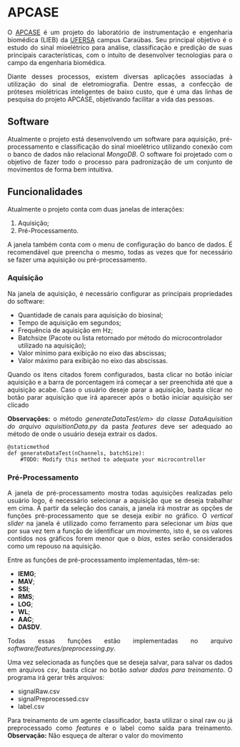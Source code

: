 # APCASE

<p style="text-align:justify">O <a href=https://www.instagram.com/apcase.ufersa/>APCASE</a> é um projeto do laboratório de instrumentação e engenharia biomédica (LIEB) da <a href=https://ufersa.edu.br/>UFERSA</a> campus Caraúbas. Seu principal objetivo é o estudo do sinal mioelétrico para análise, classificação e predição de suas principais características, com o intuito de desenvolver tecnologias para o campo da engenharia biomédica.</p>

<p style="text-align:justify">Diante desses processos, existem diversas aplicações associadas à utilização do sinal de eletromiografia. Dentre essas, a confecção de próteses miolétricas inteligentes de baixo custo, que é uma das linhas de pesquisa do projeto APCASE, objetivando facilitar a vida das pessoas.</p>

## Software
<p style="text-align:justify">Atualmente o projeto está desenvolvendo um software para aquisição, pré-processamento e classificação do sinal mioelétrico utilizando conexão com o banco de dados não relacional <em>MongoDB</em>. O software foi projetado com o objetivo de fazer todo o processo para padronização de um conjunto de movimentos de forma bem intuitiva.</p>

## Funcionalidades
<p style="text-align:justify">Atualmente o projeto conta com duas janelas de interações:</p>

1.  Aquisição;
2.  Pré-Processamento.

<p style="text-align:justify">A janela também  conta com o menu de configuração do banco de dados. É recomendável que preencha o mesmo, todas as vezes que for necessário se fazer uma aquisição ou pré-processamento.</p>

### Aquisição
<p style="text-align:justify">Na janela de aquisição, é necessário configurar as principais propriedades do software:</p>

  *  Quantidade de canais para aquisição do biosinal;
  *  Tempo de aquisição em segundos;
  *  Frequência de aquisição em Hz;
  *  Batchsize (Pacote ou lista retornado por método do microcontrolador utilizado na aquisição);
  *  Valor mínimo para exibição no eixo das abscissas;
  *  Valor máximo para exibição no eixo das abscissas.

<p style="text-align:justify">Quando os itens citados forem configurados, basta clicar no botão iniciar aquisição e a barra de porcentagem irá começar a ser preenchida até que a aquisição acabe. Caso o usuário deseje parar a aquisição, basta clicar no botão parar aquisição que irá aparecer após o botão iniciar aquisição ser clicado</p>

<p style="text-align:justify"><strong>Observações:</strong> o método <em>generateDataTest/em> da classe <em>DataAquisition</em> do arquivo <m>aquisitionData.py</em> da pasta <em>features</em> deve ser adequado ao método de onde o usuário deseja extrair os dados.</p>
  
 ```
 @staticmethod
 def generateDataTest(nChannels, batchSize):
     #TODO: Modify this method to adequate your microcontroller
 ```

### Pré-Processamento
<p style="text-align:justify">A janela de pré-processamento mostra todas aquisições realizadas pelo usuário logo, é necessário selecionar a aquisição que se deseja trabalhar em cima. A partir da seleção dos canais, a janela irá mostrar as opções de funções pré-processamento que se deseja exibir no gráfico. O <em>vertical slider</em> na janela é utilizado como ferramento para selecionar um <em>bias</em> que por sua vez tem a função de identificar um movimento, isto é, se os valores contidos nos gráficos forem menor que o <em>bias</em>, estes serão considerados como um repouso na aquisição.</p>

<p style="text-align:justify">Entre as funções de pré-processamento implementadas, têm-se:</p>

  *  <strong>IEMG</strong>;
  *  <strong>MAV</strong>;
  *  <strong>SSI</strong>;
  *  <strong>RMS</strong>;
  *  <strong>LOG</strong>;
  *  <strong>WL</strong>;
  *  <strong>AAC</strong>;
  *  <strong>DASDV</strong>.

<p style="text-align:justify">Todas essas funções estão implementadas no arquivo <em>software/features/preprocessing.py</em>.</p>

<p style="text-align:justify">Uma vez selecionada as funções que se deseja salvar, para salvar os dados em arquivos <em>csv</em>, basta clicar no botão <em>salvar dados para treinamento</em>. O programa irá gerar três arquivos:</p>

  *  signalRaw.csv
  *  signalPreprocessed.csv
  *  label.csv
  
<p style="text-align:justify">Para treinamento de um agente classificador, basta utilizar o sinal raw ou já preprocessado como <em>features</em> e o label como saída para treinamento. <strong>Observação:</strong> Não esqueça de alterar o valor do movimento</p>
